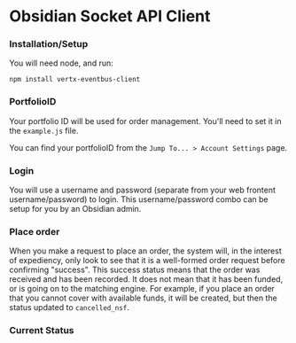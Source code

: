 # Obsidian Socket API Client

### Installation/Setup

You will need node, and run:

```
npm install vertx-eventbus-client
```

### PortfolioID

Your portfolio ID will be used for order management.  You'll need to set it in the `example.js` file.

You can find your portfolioID from the `Jump To... > Account Settings` page.

### Login

You will use a username and password (separate from your web frontent username/password) to login.  This username/password combo can be setup for you by an Obsidian admin.

### Place order

When you make a request to place an order, the system will, in the interest of expediency, only look to see that it is a well-formed order request before confirming "success".  This success status means that the order was received and has been recorded.  It does not mean that it has been funded, or is going on to the matching engine.  For example, if you place an order that you cannot cover with available funds, it will be created, but then the status updated to `cancelled_nsf`.

### Current Status



